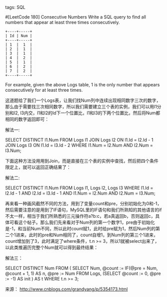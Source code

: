 tags: SQL

#[LeetCode 180] Consecutive Numbers 
Write a SQL query to find all numbers that appear at least three times consecutively.

    +----+-----+
    | Id | Num |
    +----+-----+
    | 1  |  1  |
    | 2  |  1  |
    | 3  |  1  |
    | 4  |  2  |
    | 5  |  1  |
    | 6  |  2  |
    | 7  |  2  |
    +----+-----+
For example, given the above Logs table, 1 is the only number that appears consecutively for at least three times.


这道题给了我们一个Logs表，让我们找Num列中连续出现相同数字三次的数字，那么由于需要找三次相同数字，所以我们需要建立三个表的实例，我们可以用l1分别和l2, l3内交，l1和l2的Id下一个位置比，l1和l3的下两个位置比，然后将Num都相同的数字返回即可：

 

解法一:

SELECT DISTINCT l1.Num FROM Logs l1
JOIN Logs l2 ON l1.Id = l2.Id - 1
JOIN Logs l3 ON l1.Id = l3.Id - 2
WHERE l1.Num = l2.Num AND l2.Num = l3.Num;
 

下面这种方法没用用到Join，而是直接在三个表的实例中查找，然后把四个条件限定上，就可以返回正确结果了：

 

解法二:

SELECT DISTINCT l1.Num FROM Logs l1, Logs l2, Logs l3
WHERE l1.Id = l2.Id - 1 AND l2.Id = l3.Id - 1
AND l1.Num = l2.Num AND l2.Num = l3.Num;
 

再来看一种画风截然不同的方法，用到了变量count和pre，分别初始化为0和-1，然后需要注意的是用到了IF语句，MySQL里的IF语句和我们所熟知的其他语言的if不太一样，相当于我们所熟悉的三元操作符a?b:c，若a真返回b，否则返回c，具体可看这个帖子。那么我们先来看对于Num列的第一个数字1，pre由于初始化是-1，和当前Num不同，所以此时count赋1，此时给pre赋为1，然后Num列的第二个1进来，此时的pre和Num相同了，count自增1，到Num列的第三个1进来，count增加到了3，此时满足了where条件，t.n >= 3，所以1就被select出来了，以此类推遍历完整个Num就可以得到最终结果：

 

解法三：

SELECT DISTINCT Num FROM (
SELECT Num, @count := IF(@pre = Num, @count + 1, 1) AS n, @pre := Num
FROM Logs, (SELECT @count := 0, @pre := -1) AS init
) AS t WHERE t.n >= 3;


来源：
http://www.cnblogs.com/grandyang/p/5354173.html